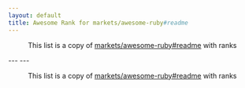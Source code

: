 ```yaml
---
layout: default
title: Awesome Rank for markets/awesome-ruby#readme
---
```


<p align="center">
	This list is a copy of <a href="https://github.com/markets/awesome-ruby#readme">markets/awesome-ruby#readme</a> with ranks
</p>
---
---
<p align="center">
	This list is a copy of <a href="https://github.com/markets/awesome-ruby#readme">markets/awesome-ruby#readme</a> with ranks
</p>
